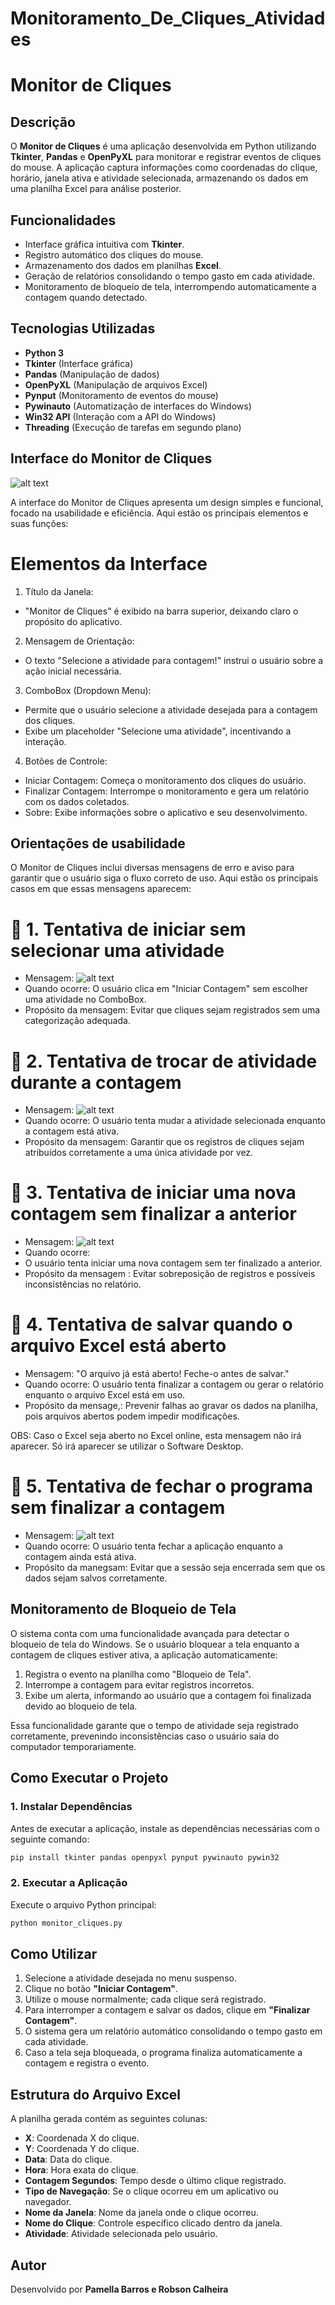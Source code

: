 # Monitoramento_De_Cliques_Atividades
# Monitor de Cliques

## Descrição

O **Monitor de Cliques** é uma aplicação desenvolvida em Python utilizando **Tkinter**, **Pandas** e **OpenPyXL** para monitorar e registrar eventos de cliques do mouse. A aplicação captura informações como coordenadas do clique, horário, janela ativa e atividade selecionada, armazenando os dados em uma planilha Excel para análise posterior.

## Funcionalidades
- Interface gráfica intuitiva com **Tkinter**.
- Registro automático dos cliques do mouse.
- Armazenamento dos dados em planilhas **Excel**.
- Geração de relatórios consolidando o tempo gasto em cada atividade.
- Monitoramento de bloqueio de tela, interrompendo automaticamente a contagem quando detectado.

## Tecnologias Utilizadas
- **Python 3**
- **Tkinter** (Interface gráfica)
- **Pandas** (Manipulação de dados)
- **OpenPyXL** (Manipulação de arquivos Excel)
- **Pynput** (Monitoramento de eventos do mouse)
- **Pywinauto** (Automatização de interfaces do Windows)
- **Win32 API** (Interação com a API do Windows)
- **Threading** (Execução de tarefas em segundo plano)

## Interface do Monitor de Cliques

![alt text]({ECA0560B-4328-412E-BB02-CA63C623CDEB}.png)

A interface do Monitor de Cliques apresenta um design simples e funcional, focado na usabilidade e eficiência. Aqui estão os principais elementos e suas funções:

# Elementos da Interface
1. Título da Janela:
- "Monitor de Cliques" é exibido na barra superior, deixando claro o propósito do aplicativo.

2. Mensagem de Orientação:
- O texto "Selecione a atividade para contagem!" instrui o usuário sobre a ação inicial necessária.

3. ComboBox (Dropdown Menu):
- Permite que o usuário selecione a atividade desejada para a contagem dos cliques.
- Exibe um placeholder "Selecione uma atividade", incentivando a interação.

4. Botões de Controle:
- Iniciar Contagem: Começa o monitoramento dos cliques do usuário.
- Finalizar Contagem: Interrompe o monitoramento e gera um relatório com os dados coletados.
- Sobre: Exibe informações sobre o aplicativo e seu desenvolvimento.

## Orientações de usabilidade

O Monitor de Cliques inclui diversas mensagens de erro e aviso para garantir que o usuário siga o fluxo correto de uso. Aqui estão os principais casos em que essas mensagens aparecem:

# 🚨 1. Tentativa de iniciar sem selecionar uma atividade
- Mensagem:
![alt text]({F65FF06F-D572-4FE3-A981-53292D629A9D}.png)
- Quando ocorre:
O usuário clica em "Iniciar Contagem" sem escolher uma atividade no ComboBox.
- Propósito da mensagem:
Evitar que cliques sejam registrados sem uma categorização adequada.

# 🚨 2. Tentativa de trocar de atividade durante a contagem
- Mensagem:
![alt text](image.png)
- Quando ocorre:
O usuário tenta mudar a atividade selecionada enquanto a contagem está ativa.
- Propósito da mensagem:
Garantir que os registros de cliques sejam atribuídos corretamente a uma única atividade por vez.

# 🚨 3. Tentativa de iniciar uma nova contagem sem finalizar a anterior
- Mensagem:
![alt text](image-1.png)
- Quando ocorre:
- O usuário tenta iniciar uma nova contagem sem ter finalizado a anterior.
- Propósito da mensagem :
Evitar sobreposição de registros e possíveis inconsistências no relatório.

# 🚨 4. Tentativa de salvar quando o arquivo Excel está aberto
- Mensagem:
"O arquivo já está aberto! Feche-o antes de salvar."
- Quando ocorre:
O usuário tenta finalizar a contagem ou gerar o relatório enquanto o arquivo Excel está em uso.
- Propósito da mensage,:
Prevenir falhas ao gravar os dados na planilha, pois arquivos abertos podem impedir modificações.

OBS: Caso o Excel seja aberto no Excel online, esta mensagem não irá aparecer. Só irá aparecer se utilizar o Software Desktop. 

# 🚨 5. Tentativa de fechar o programa sem finalizar a contagem
- Mensagem:
![alt text](image-2.png)
- Quando ocorre:
O usuário tenta fechar a aplicação enquanto a contagem ainda está ativa.
- Propósito da manegsam:
Evitar que a sessão seja encerrada sem que os dados sejam salvos corretamente.

## Monitoramento de Bloqueio de Tela

O sistema conta com uma funcionalidade avançada para detectar o bloqueio de tela do Windows. Se o usuário bloquear a tela enquanto a contagem de cliques estiver ativa, a aplicação automaticamente:

1. Registra o evento na planilha como "Bloqueio de Tela".
2. Interrompe a contagem para evitar registros incorretos.
3. Exibe um alerta, informando ao usuário que a contagem foi finalizada devido ao bloqueio de tela.

Essa funcionalidade garante que o tempo de atividade seja registrado corretamente, prevenindo inconsistências caso o usuário saia do computador temporariamente.

## Como Executar o Projeto
### 1. Instalar Dependências
Antes de executar a aplicação, instale as dependências necessárias com o seguinte comando:
```bash
pip install tkinter pandas openpyxl pynput pywinauto pywin32
```

### 2. Executar a Aplicação
Execute o arquivo Python principal:
```bash
python monitor_cliques.py
```

## Como Utilizar
1. Selecione a atividade desejada no menu suspenso.
2. Clique no botão **"Iniciar Contagem"**.
3. Utilize o mouse normalmente; cada clique será registrado.
4. Para interromper a contagem e salvar os dados, clique em **"Finalizar Contagem"**.
5. O sistema gera um relatório automático consolidando o tempo gasto em cada atividade.
6. Caso a tela seja bloqueada, o programa finaliza automaticamente a contagem e registra o evento.

## Estrutura do Arquivo Excel
A planilha gerada contém as seguintes colunas:
- **X**: Coordenada X do clique.
- **Y**: Coordenada Y do clique.
- **Data**: Data do clique.
- **Hora**: Hora exata do clique.
- **Contagem Segundos**: Tempo desde o último clique registrado.
- **Tipo de Navegação**: Se o clique ocorreu em um aplicativo ou navegador.
- **Nome da Janela**: Nome da janela onde o clique ocorreu.
- **Nome do Clique**: Controle específico clicado dentro da janela.
- **Atividade**: Atividade selecionada pelo usuário.

## Autor
Desenvolvido por **Pamella Barros e Robson Calheira**


